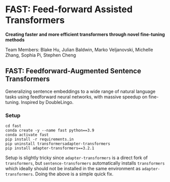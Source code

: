 # FAST: Feed-forward Assisted Transformers
**Creating faster and more efficient transformers through novel fine-tuning methods**

Team Members: Blake Hu, Julian Baldwin, Marko Veljanovski, Michelle Zhang, Sophia Pi, Stephen Cheng

## FAST: Feedforward-Augmented Sentence Transformers
Generalizing sentence embeddings to a wide range of natural language tasks using feedforward neural networks, with massive speedup on fine-tuning. Inspired by DoubleLingo.

### Setup
```
cd fast
conda create -y --name fast python==3.9
conda activate fast
pip install -r requirements.in
pip uninstall transformersadapter-transformers
pip install adapter-transformers==3.2.1
```

Setup is slightly tricky since ```adapter-transformers``` is a direct fork of ```transformers```, but ```sentence-transformers``` automatically installs ```transformers``` which ideally should not be installed in the same environment as ```adapter-transformers```. Doing the above is a simple quick fix.
